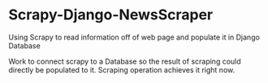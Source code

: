 # Scrapy-Django-NewsScraper
Using Scrapy to read information off of web page and populate it in Django Database

Work to connect scrapy to a Database so the result of scraping could directly be populated to it. Scraping operation achieves it right now.
